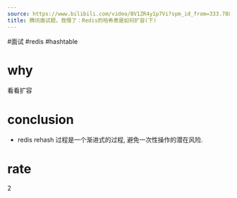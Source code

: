 ```yaml
---
source: https://www.bilibili.com/video/BV1ZR4y1p7Vi?spm_id_from=333.788.videopod.sections&vd_source=549bde2564979641a5f0adbcfa529b0a
title: 腾讯面试题，我懵了：Redis的哈希表是如何扩容(下)
---
```


#面试 #redis #hashtable 
# why
看看扩容

# conclusion
- redis rehash 过程是一个渐进式的过程, 避免一次性操作的潜在风险.
# rate
2